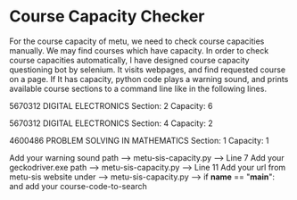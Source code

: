 # Course Capacity Checker

For the course capacity of metu, we need to check course capacities manually. We may find courses which have capacity. 
In order to check course capacities automatically, I have designed course capacity questioning bot by selenium. 
It visits webpages, and find requested course on a page. If It has capacity, python code plays a warning sound, and 
prints available course sections to a command line like in the following lines.

 5670312 DIGITAL ELECTRONICS Section: 2 Capacity: 6

 5670312 DIGITAL ELECTRONICS Section: 4 Capacity: 2

 4600486 PROBLEM SOLVING IN MATHEMATICS Section: 1 Capacity: 1


Add your warning sound path --> metu-sis-capacity.py --> Line 7
Add your geckodriver.exe path --> metu-sis-capacity.py --> Line 11
Add your url from metu-sis website under --> metu-sis-capacity.py --> if __name__ == "__main__":  and add your course-code-to-search
